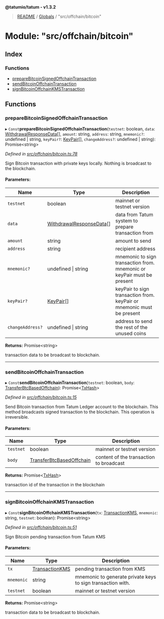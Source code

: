 **@tatumio/tatum - v1.3.2**

> [README](../README.md) / [Globals](../globals.md) / "src/offchain/bitcoin"

# Module: "src/offchain/bitcoin"

## Index

### Functions

* [prepareBitcoinSignedOffchainTransaction](_src_offchain_bitcoin_.md#preparebitcoinsignedoffchaintransaction)
* [sendBitcoinOffchainTransaction](_src_offchain_bitcoin_.md#sendbitcoinoffchaintransaction)
* [signBitcoinOffchainKMSTransaction](_src_offchain_bitcoin_.md#signbitcoinoffchainkmstransaction)

## Functions

### prepareBitcoinSignedOffchainTransaction

▸ `Const`**prepareBitcoinSignedOffchainTransaction**(`testnet`: boolean, `data`: [WithdrawalResponseData](../interfaces/_src_model_response_offchain_withdrawalresponse_.withdrawalresponsedata.md)[], `amount`: string, `address`: string, `mnemonic?`: undefined \| string, `keyPair?`: [KeyPair](../classes/_src_model_request_transferbtcbasedoffchain_.keypair.md)[], `changeAddress?`: undefined \| string): Promise\<string>

*Defined in [src/offchain/bitcoin.ts:78](https://github.com/tatumio/tatum-js/blob/b9ab1e4/src/offchain/bitcoin.ts#L78)*

Sign Bitcoin transaction with private keys locally. Nothing is broadcast to the blockchain.

#### Parameters:

Name | Type | Description |
------ | ------ | ------ |
`testnet` | boolean | mainnet or testnet version |
`data` | [WithdrawalResponseData](../interfaces/_src_model_response_offchain_withdrawalresponse_.withdrawalresponsedata.md)[] | data from Tatum system to prepare transaction from |
`amount` | string | amount to send |
`address` | string | recipient address |
`mnemonic?` | undefined \| string | mnemonic to sign transaction from. mnemonic or keyPair must be present |
`keyPair?` | [KeyPair](../classes/_src_model_request_transferbtcbasedoffchain_.keypair.md)[] | keyPair to sign transaction from. keyPair or mnemonic must be present |
`changeAddress?` | undefined \| string | address to send the rest of the unused coins |

**Returns:** Promise\<string>

transaction data to be broadcast to blockchain.

___

### sendBitcoinOffchainTransaction

▸ `Const`**sendBitcoinOffchainTransaction**(`testnet`: boolean, `body`: [TransferBtcBasedOffchain](../classes/_src_model_request_transferbtcbasedoffchain_.transferbtcbasedoffchain.md)): Promise\<[TxHash](../interfaces/_src_model_response_common_txhash_.txhash.md)>

*Defined in [src/offchain/bitcoin.ts:15](https://github.com/tatumio/tatum-js/blob/b9ab1e4/src/offchain/bitcoin.ts#L15)*

Send Bitcoin transaction from Tatum Ledger account to the blockchain. This method broadcasts signed transaction to the blockchain.
This operation is irreversible.

#### Parameters:

Name | Type | Description |
------ | ------ | ------ |
`testnet` | boolean | mainnet or testnet version |
`body` | [TransferBtcBasedOffchain](../classes/_src_model_request_transferbtcbasedoffchain_.transferbtcbasedoffchain.md) | content of the transaction to broadcast |

**Returns:** Promise\<[TxHash](../interfaces/_src_model_response_common_txhash_.txhash.md)>

transaction id of the transaction in the blockchain

___

### signBitcoinOffchainKMSTransaction

▸ `Const`**signBitcoinOffchainKMSTransaction**(`tx`: [TransactionKMS](../classes/_src_model_response_kms_transactionkms_.transactionkms.md), `mnemonic`: string, `testnet`: boolean): Promise\<string>

*Defined in [src/offchain/bitcoin.ts:51](https://github.com/tatumio/tatum-js/blob/b9ab1e4/src/offchain/bitcoin.ts#L51)*

Sign Bitcoin pending transaction from Tatum KMS

#### Parameters:

Name | Type | Description |
------ | ------ | ------ |
`tx` | [TransactionKMS](../classes/_src_model_response_kms_transactionkms_.transactionkms.md) | pending transaction from KMS |
`mnemonic` | string | mnemonic to generate private keys to sign transaction with. |
`testnet` | boolean | mainnet or testnet version |

**Returns:** Promise\<string>

transaction data to be broadcast to blockchain.
